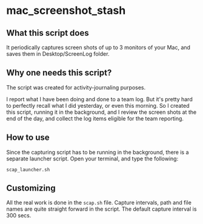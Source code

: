 mac_screenshot_stash
====================

What this script does
---------------------
It periodically captures screen shots of up to 3 monitors of your Mac, and saves them in Desktop/ScreenLog folder.


Why one needs this script?
--------------------------
The script was created for activity-journaling purposes.

I report what I have been doing and done to a team log. 
But it's pretty hard to perfectly recall what I did yesterday, or even this morning.
So I created this script, running it in the background, and I review the screen shots at the end of the day, 
and collect the log items eligible for the team reporting.


How to use
----------
Since the capturing script has to be running in the background, there is a separate launcher script.
Open your terminal, and type the following:

    scap_launcher.sh

Customizing
-----------
All the real work is done in the `scap.sh` file.
Capture intervals, path and file names are quite straight forward in the script.
The default capture interval is 300 secs.

